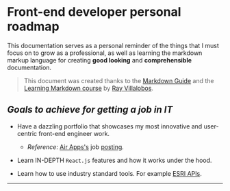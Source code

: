 # Front-end developer personal roadmap

This documentation serves as a personal reminder of the things that I must focus on to grow as a professional, as well as learning the markdown markup language for creating **good looking** and **comprehensible** documentation.

> This document was created thanks to the [Markdown Guide](https://www.markdownguide.org/getting-started/) and the [Learning Markdown course](https://www.linkedin.com/learning-login/share?forceAccount=false&redirect=https%3A%2F%2Fwww.linkedin.com%2Flearning%2Flearning-markdown%3Ftrk%3Dshare_ent_url%26shareId%3DFaUw2IcrR9qVg7GZwUwlyw%253D%253D) by [Ray Villalobos](https://www.linkedin.com/learning/instructors/ray-villalobos).

## _Goals to achieve for getting a job in IT_

- Have a dazzling portfolio that showcases my most innovative and user-centric front-end engineer work.

  - _Reference_: [Air Apps's](https://www.linkedin.com/company/airapps/) job [posting](https://www.linkedin.com/jobs/search/?currentJobId=3765437069&keywords=react&origin=JOBS_HOME_SEARCH_BUTTON&refresh=true).

- Learn IN-DEPTH `React.js` features and how it works under the hood.

- Learn how to use industry standard tools. For example [ESRI APIs](https://www.esri.com/en-us/arcgis/open-vision/initiatives/developer-api).

---
